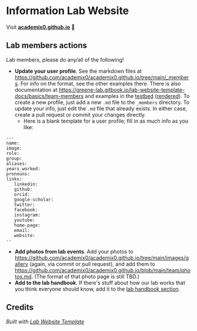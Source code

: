 
# Information Lab Website

Visit **[academix0.github.io](https://academix0.github.io)** 🚀

## Lab members actions

Lab members, please do any/all of the following!

* **Update your user profile**. See the markdown files at https://github.com/academix0/academix0.github.io/tree/main/_members.  For info on the format, see the other examples there. There is also documentation at https://greene-lab.gitbook.io/lab-website-template-docs/basics/team-members and examples in the [testbed](testbed.md) ([rendered](https://github.com/academix0/academix0.github.io/testbed)). To create a new profile, just add a new `.md` file to the `_members` directory. To update your info, just edit the `.md` file that already exists.  In either case, create a pull request or commit your changes directly.
    * Here is a blank template for a user profile; fill in as much info as you like:

```
---
name: 
image: 
role:  
group:  
aliases:
years_worked:
pronouns: 
links:
   linkedin: 
   github:
   orcid: 
   google-scholar:
   twitter:
   facebook:
   instagram: 
   youtube:
   home-page:
   email:
   website:
--
```

* **Add photos from lab events**. Add your photos to https://github.com/academix0/academix0.github.io/tree/main/images/gallery (again, via commit or pull request), and add them to https://github.com/academix0/academix0.github.io/blob/main/team/photos.md. (The format of that photo page is still TBD.)
* **Add to the lab handbook**. If there's stuff about how our lab works that you think everyone should know, add it to the [lab handbook section](https://github.com/academix0/academix0.github.io/tree/main/handbook). 



## Credits
_Built with [Lab Website Template](https://greene-lab.gitbook.io/lab-website-template-docs)_

